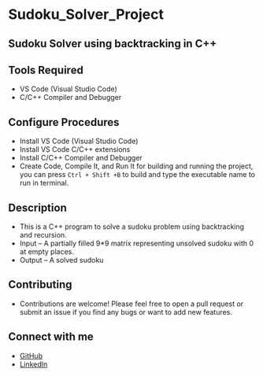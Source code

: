 # Sudoku_Solver_Project

## Sudoku Solver using backtracking in C++

## Tools Required   
- VS Code (Visual Studio Code)  
- C/C++ Compiler and Debugger  


## Configure Procedures   
- Install VS Code (Visual Studio Code)  
- Install VS Code C/C++ extensions  
- Install C/C++ Compiler and Debugger  
- Create Code, Compile It, and Run It for building and running the project, you can press `Ctrl + Shift +B`  to build and type the executable name to run in terminal.  

## Description  
- This is a C++ program to solve a sudoku problem using backtracking and recursion.  
- Input – A partially filled 9*9 matrix representing unsolved sudoku with 0 at empty places.  
- Output – A solved sudoku  

## Contributing
- Contributions are welcome! Please feel free to open a pull request or submit an issue if you find any bugs or want to add new features.

## Connect with me
- [GitHub](https://github.com/PerumallaDharan)
- [LinkedIn](https://www.linkedin.com/in/perumalla-dharan-481167208/)
